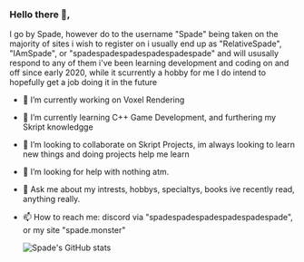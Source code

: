 ### Hello there 👋,
I go by Spade, however do to the username "Spade" being taken on the majority of sites i wish to register on i usually end up as "RelativeSpade", "IAmSpade", or "spadespadespadespadespadespade" and will ususally respond to any of them
i've been learning development and coding on and off since early 2020, while it scurrently a hobby for me I do intend to hopefully get a job doing it in the future
- 🔭 I’m currently working on Voxel Rendering
- 🌱 I’m currently learning C++ Game Development, and furthering my Skript knowledgge
- 👯 I’m looking to collaborate on Skript Projects, im always looking to learn new things and doing projects help me learn
- 🤔 I’m looking for help with nothing atm.
- 💬 Ask me about my intrests, hobbys, specialtys, books ive recently read, anything really.
- 📫 How to reach me: discord via "spadespadespadespadespadespade", or my site "spade.monster"

  ![Spade's GitHub stats](https://github-readme-stats.vercel.app/api?username=RelativeSpade&show_icons=true&theme=dark)

